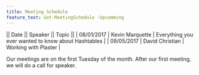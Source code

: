 ```yaml
---
title: Meeting Schedule
feature_text: Get-MeetingSchedule -Upcomming
---
```


|| Date || Speaker || Topic ||
| 08/01/2017 | Kevin Marquette | Everything you ever wanted to know about Hashtables |
| 09/05/2017 | David Christian | Working with Plaster |


Our meetings are on the first Tuesday of the month. After our first meeting, we will do a call for speaker.
